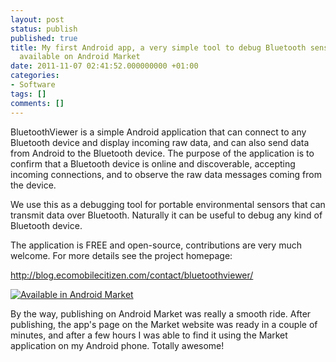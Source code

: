 ```yaml
---
layout: post
status: publish
published: true
title: My first Android app, a very simple tool to debug Bluetooth sensors, is now
  available on Android Market
date: 2011-11-07 02:41:52.000000000 +01:00
categories:
- Software
tags: []
comments: []
---
```

BluetoothViewer is a simple Android application that can connect to any Bluetooth device and display incoming raw data, and can also send data from Android to the Bluetooth device. The purpose of the application is to confirm that a Bluetooth device is online and discoverable, accepting incoming connections, and to observe the raw data messages coming from the device.

We use this as a debugging tool for portable environmental sensors that can transmit data over Bluetooth. Naturally it can be useful to debug any kind of Bluetooth device.

The application is FREE and open-source, contributions are very much welcome. For more details see the project homepage:

<a href="http://blog.ecomobilecitizen.com/contact/bluetoothviewer/">http://blog.ecomobilecitizen.com/contact/bluetoothviewer/</a>

<a href="http://market.android.com/details?id=net.bluetoothviewer"> <img src="http://www.android.com/images/brand/60_avail_market_logo1.png" alt="Available in Android Market" /></a>

By the way, publishing on Android Market was really a smooth ride. After publishing, the app's page on the Market website was ready in a couple of minutes, and after a few hours I was able to find it using the Market application on my Android phone. Totally awesome!
